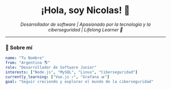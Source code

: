 <h1 align="center">¡Hola, soy Nicolas! 👋</h1>
<p align="center">
  <em>Desarrollador de software | Apasionado por la tecnología y la ciberseguridad | Lifelong Learner 🚀</em>
</p>

---

### 🚀 Sobre mí

```yaml
name: "Tu Nombre"
from: "Argentina 🌎"
role: "Desarrollador de Software Junior"
interests: ["Node.js", "MySQL", "Linux", "Ciberseguridad"]
currently_learning: ["Vue.js ⚛️", "Grafana 📊"]
goal: "Seguir creciendo y explorar el mundo de la ciberseguridad"
